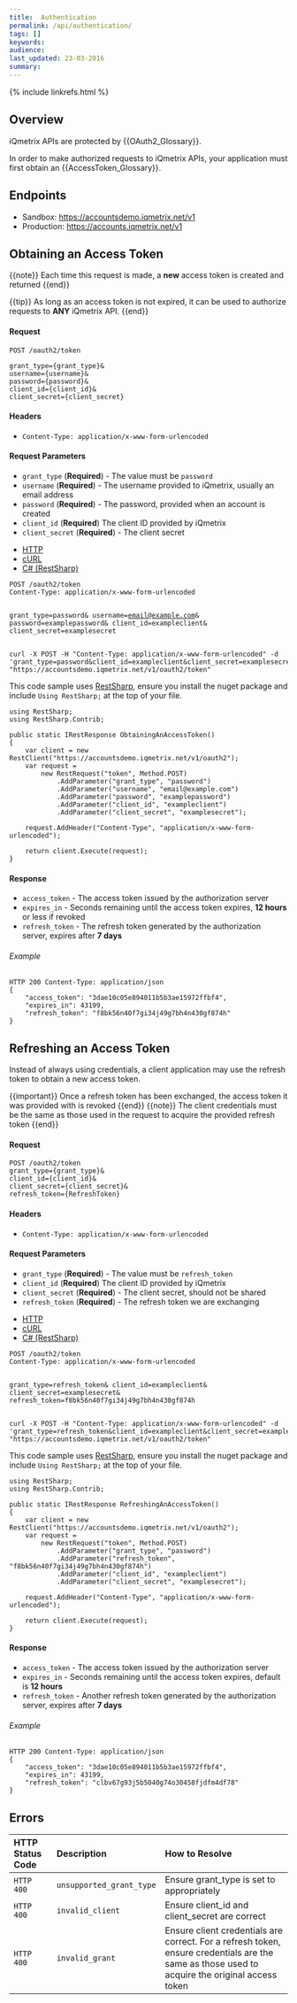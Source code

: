 ```yaml
---
title:  Authentication
permalink: /api/authentication/
tags: []
keywords: 
audience: 
last_updated: 23-03-2016
summary: 
---
```


<link rel="stylesheet" type="text/css" href="../../css/prism.css">

<script src="../../js/prism.js"></script>

{% include linkrefs.html %}

## Overview 

iQmetrix APIs are protected by {{OAuth2_Glossary}}.

In order to make authorized requests to iQmetrix APIs, your application must first obtain an {{AccessToken_Glossary}}.

## Endpoints

* Sandbox: <a href="https://accountsdemo.iqmetrix.net/v1">https://accountsdemo.iqmetrix.net/v1</a>
* Production: <a href="https://accounts.iqmetrix.net/v1">https://accounts.iqmetrix.net/v1</a>

## Obtaining an Access Token

{{note}}
Each time this request is made, a <b>new</b> access token is created and returned
{{end}}

{{tip}}
As long as an access token is not expired, it can be used to authorize requests to <b>ANY</b> iQmetrix API. 
{{end}}

#### Request

    POST /oauth2/token

    grant_type={grant_type}&
    username={username}&
    password={password}&
    client_id={client_id}&
    client_secret={client_secret}

#### Headers

* `Content-Type: application/x-www-form-urlencoded`

#### Request Parameters

*  `grant_type` (**Required**) - The value must be `password`
*  `username` (**Required**) - The username provided to iQmetrix, usually an email address
*  `password` (**Required**) - The password, provided when an account is created
*  `client_id` (**Required**) The client ID provided by iQmetrix
*  `client_secret` (**Required**) - The client secret

<ul class="nav nav-tabs">
    <li class="active"><a href="#http-obtaining-an-access-token" data-toggle="tab">HTTP</a></li>
    <li><a href="#curl-obtaining-an-access-token" data-toggle="tab">cURL</a></li>
    <li><a href="#csharp-obtaining-an-access-token" data-toggle="tab">C# (RestSharp)</a></li>
</ul>

<div class="tab-content"> 

<div role="tabpanel" class="tab-pane active" id="http-obtaining-an-access-token">
<pre id="http-code-obtaining-an-access-token"><code class="language-http">POST /oauth2/token
Content-Type: application/x-www-form-urlencoded

grant_type=password&
username=email@example.com&
password=examplepassword&
client_id=exampleclient&
client_secret=examplesecret</code></pre></div>

<div role="tabpanel" class="tab-pane" id="curl-obtaining-an-access-token"><pre id="curl-code-obtaining-an-access-token"><code class="language-http">curl -X POST -H "Content-Type: application/x-www-form-urlencoded" -d 'grant_type=password&client_id=exampleclient&client_secret=examplesecret&username=example@example.com&password=examplepassword' "https://accountsdemo.iqmetrix.net/v1/oauth2/token"</code></pre></div>

<div role="tabpanel" class="tab-pane" id="csharp-obtaining-an-access-token">
This code sample uses <a href="http://restsharp.org/">RestSharp</a>, ensure you install the nuget package and include <code>Using RestSharp;</code> at the top of your file.

<pre id="csharp-code-obtaining-an-access-token"><code class="language-csharp">using RestSharp;
using RestSharp.Contrib;

public static IRestResponse ObtainingAnAccessToken()
{
    var client = new RestClient("https://accountsdemo.iqmetrix.net/v1/oauth2");
    var request =
        new RestRequest("token", Method.POST)
            .AddParameter("grant_type", "password")
            .AddParameter("username", "email@example.com")
            .AddParameter("password", "examplepassword")
            .AddParameter("client_id", "exampleclient")
            .AddParameter("client_secret", "examplesecret");

    request.AddHeader("Content-Type", "application/x-www-form-urlencoded");

    return client.Execute(request);
}</code></pre></div>
</div>

<h4>Response</h4>

* `access_token` - The access token issued by the authorization server
* `expires_in` - Seconds remaining until the access token expires, **12 hours** or less if revoked
* `refresh_token` - The refresh token generated by the authorization server, expires after **7 days**

###### Example

    HTTP 200 Content-Type: application/json
    {
        "access_token": "3dae10c05e894011b5b3ae15972ffbf4",
        "expires_in": 43199,
        "refresh_token": "f8bk56n40f7gi34j49g7bh4n430gf874h" 
    }

## Refreshing an Access Token 

Instead of always using credentials, a client application may use the refresh token to obtain a new access token.

{{important}}
Once a refresh token has been exchanged, the access token it was provided with is revoked
{{end}}
{{note}}
The client credentials must be the same as those used in the request to acquire the provided refresh token
{{end}}

#### Request

    POST /oauth2/token
    grant_type={grant_type}&
    client_id={client_id}&
    client_secret={client_secret}&
    refresh_token={RefreshToken}

#### Headers

* `Content-Type: application/x-www-form-urlencoded`

#### Request Parameters

* `grant_type` (**Required**) - The value must be `refresh_token`
* `client_id` (**Required**) The client ID provided by iQmetrix
* `client_secret` (**Required**) - The client secret, should not be shared
* `refresh_token` (**Required**) - The refresh token we are exchanging 

<ul class="nav nav-tabs">
    <li class="active"><a href="#http-refreshing-an-access-token" data-toggle="tab">HTTP</a></li>
    <li><a href="#curl-refreshing-an-access-token" data-toggle="tab">cURL</a></li>
    <li><a href="#csharp-refreshing-an-access-token" data-toggle="tab">C# (RestSharp)</a></li>
</ul>

<div class="tab-content"> 

<div role="tabpanel" class="tab-pane active" id="http-refreshing-an-access-token">
<pre id="http-code-refreshing-an-access-token"><code class="language-http">POST /oauth2/token 
Content-Type: application/x-www-form-urlencoded

grant_type=refresh_token& 
client_id=exampleclient& 
client_secret=examplesecret& 
refresh_token=f8bk56n40f7gi34j49g7bh4n430gf874h</code></pre></div>
<div role="tabpanel" class="tab-pane" id="curl-refreshing-an-access-token"><pre id="curl-code-refreshing-an-access-token"><code class="language-http">curl -X POST -H "Content-Type: application/x-www-form-urlencoded" -d 'grant_type=refresh_token&client_id=exampleclient&client_secret=examplesecret&refresh_token=f8bk56n40f7gi34j49g7bh4n430gf874h' "https://accountsdemo.iqmetrix.net/v1/oauth2/token"</code></pre></div>

<div role="tabpanel" class="tab-pane" id="csharp-refreshing-an-access-token">
This code sample uses <a href="http://restsharp.org/">RestSharp</a>, ensure you install the nuget package and include <code>Using RestSharp;</code> at the top of your file.

<pre id="csharp-code-refreshing-an-access-token"><code class="language-csharp">using RestSharp;
using RestSharp.Contrib;

public static IRestResponse RefreshingAnAccessToken()
{
    var client = new RestClient("https://accountsdemo.iqmetrix.net/v1/oauth2");
    var request =
        new RestRequest("token", Method.POST)
            .AddParameter("grant_type", "password")
            .AddParameter("refresh_token", "f8bk56n40f7gi34j49g7bh4n430gf874h")
            .AddParameter("client_id", "exampleclient")
            .AddParameter("client_secret", "examplesecret");

    request.AddHeader("Content-Type", "application/x-www-form-urlencoded");

    return client.Execute(request);
}</code></pre></div>
</div>

#### Response

* `access_token` - The access token issued by the authorization server
* `expires_in` - Seconds remaining until the access token expires, default is **12 hours**
* `refresh_token` - Another refresh token generated by the authorization server, expires after **7 days**

###### Example

    HTTP 200 Content-Type: application/json 
    { 
        "access_token": "3dae10c05e894011b5b3ae15972ffbf4", 
        "expires_in": 43199, 
        "refresh_token": "clbv67g93j5b5040g74o30458fjdfm4df78" 
    }

## Errors

| HTTP Status Code | Description | How to Resolve |
|:-----------------|:------------|:---------------|
| `HTTP 400` | `unsupported_grant_type` | Ensure grant_type is set to appropriately |
| `HTTP 400` | `invalid_client` | Ensure client_id and client_secret are correct |
| `HTTP 400` | `invalid_grant` | Ensure client credentials are correct. For a refresh token, ensure credentials are the same as those used to acquire the original access token  |
